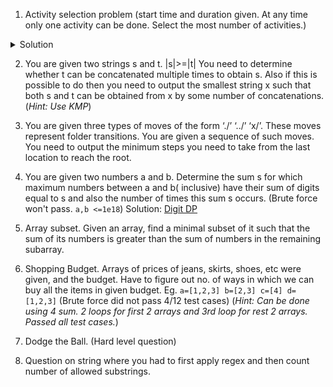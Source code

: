 1. Activity selection problem (start time and duration given. At any time only one activity can be done. Select the most number of activities.)
<details>
 <summary>Solution</summary>
 
 ```c++
 bool activityCompare(Activitiy s1, Activitiy s2) { 
    return (s1.finish < s2.finish); 
} 
// Returns count of the maximum set of activities that can 
// be done by a single person, one at a time. 
void printMaxActivities(Activitiy arr[], int n) { 
    // Sort jobs according to finish time 
    sort(arr, arr+n, activityCompare); 
    cout << "Following activities are selected n"; 
  
    // The first activity always gets selected 
    int i = 0; 
    cout << "(" << arr[i].start << ", " << arr[i].finish << "), "; 
  
    // Consider rest of the activities 
    for (int j = 1; j < n; j++) 
    { 
      // If this activity has start time greater than or 
      // equal to the finish time of previously selected 
      // activity, then select it 
      if (arr[j].start >= arr[i].finish) 
      { 
          cout << "(" << arr[j].start << ", "
              << arr[j].finish << "), "; 
          i = j; 
      } 
    } 
} 
___

void SelectActivities(vector<int>s,vector<int>f){ 
// Vector to store results. 
    vector<pair<int,int>>ans; 
// Minimum Priority Queue to sort activities in ascending order of finishing time (f[i]). 
  
    priority_queue<pair<int,int>,vector<pair<int,int>>,greater<pair<int,int>>>p; 
  
    for(int i=0;i<s.size();i++){ 
        // Pushing elements in priority queue where the key is f[i] 
        p.push(make_pair(f[i],s[i])); 
    } 
    auto it = p.top(); 
    int start = it.second; 
    int end = it.first; 
    p.pop(); 
    ans.push_back(make_pair(start,end)); 
  
    while(!p.empty()){ 
        auto itr = p.top(); 
        p.pop(); 
        if(itr.second >= end){ 
            start = itr.second; 
            end = itr.first; 
            ans.push_back(make_pair(start,end)); 
        } 
    } 
    cout << "Following Activities should be selected. " << endl << endl; 
  
    for(auto itr=ans.begin();itr!=ans.end();itr++){ 
        cout << "Activity started at: " << (*itr).first << " and ends at  " << (*itr).second << endl; 
    } 
} 
```
</details>

2. You are given two strings s and t. |s|>=|t|  You need to determine whether t can be concatenated multiple times to obtain s. Also if this is possible to do then you need to output the smallest string x such that both s and t can be obtained from x by some number of concatenations. (*Hint: Use KMP*)

3. You are given three types of moves of the form ‘./’ ‘../’ ‘x/’. These moves represent folder transitions. You are given a sequence of such moves. You need to output the minimum steps you need to take from the last location  to reach the root.

4. You are given two numbers a and b. Determine the sum s for which maximum numbers between a and b( inclusive) have their sum of digits equal to s and also the number of times this sum s occurs.
(Brute force won't pass. `a,b <=1e18`)
 Solution: [Digit DP](https://www.google.com/url?q=https://ide.geeksforgeeks.org/O3XN7ByK7J&sa=D&ust=1601697539873000&usg=AOvVaw23w_Ep5PkeyjIKRc8ONYAk)

5.  Array subset. Given an array, find a minimal subset of it such that the sum of its numbers is greater than the sum of numbers in the remaining subarray.

6. Shopping Budget. Arrays of prices of jeans, skirts, shoes, etc were given, and the budget. Have to figure out no. of ways in which we can buy all the items in given budget.
Eg. `a=[1,2,3] b=[2,3] c=[4] d=[1,2,3]` (Brute force did not pass 4/12 test cases)
(*Hint: Can be done using 4 sum. 2 loops for first 2 arrays and 3rd loop for rest 2 arrays. Passed all test cases.*)

7. Dodge the Ball. (Hard level question)
8. Question on string where you had to first apply regex and then count number of allowed substrings.
